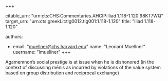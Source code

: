 +++


citable_urn: "urn:cts:CHS:Commentaries.AHCIP:Iliad.1.118-1.120.98KT7WQ"
target_urn: "urn:cts:greekLit:tlg0012.tlg001:1.118-1.120"
title: "Iliad 1.118-1.120"

authors:
- email: "muellner@chs.harvard.edu"
  name: "Leonard Muellner"
  username: "lmuellner"
+++

<p>Agamemnon’s social prestige is at issue when he is dishonored (in the context of discussing mēnis as incurred by violations of the value system based on group distribution and reciprocal exchange)</p>
